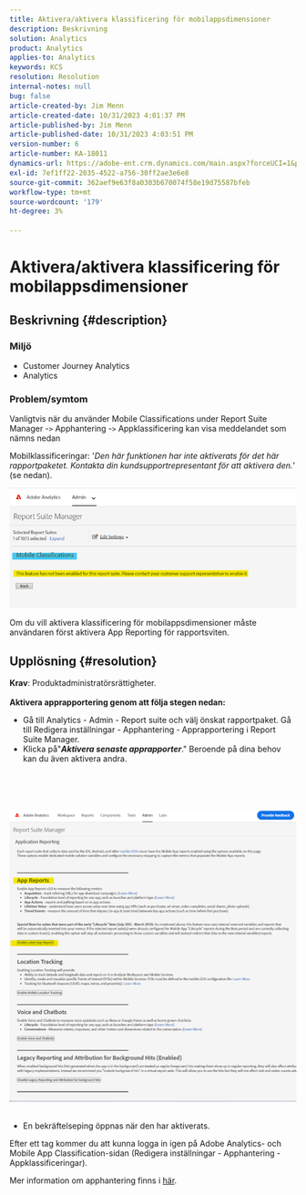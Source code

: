 ```yaml
---
title: Aktivera/aktivera klassificering för mobilappsdimensioner
description: Beskrivning
solution: Analytics
product: Analytics
applies-to: Analytics
keywords: KCS
resolution: Resolution
internal-notes: null
bug: false
article-created-by: Jim Menn
article-created-date: 10/31/2023 4:01:37 PM
article-published-by: Jim Menn
article-published-date: 10/31/2023 4:03:51 PM
version-number: 6
article-number: KA-18011
dynamics-url: https://adobe-ent.crm.dynamics.com/main.aspx?forceUCI=1&pagetype=entityrecord&etn=knowledgearticle&id=29a4f7c0-0678-ee11-8179-6045bd006268
exl-id: 7ef1ff22-2035-4522-a756-30ff2ae3e6e8
source-git-commit: 362aef9e63f8a0303b670074f58e19d75587bfeb
workflow-type: tm+mt
source-wordcount: '179'
ht-degree: 3%

---
```


# Aktivera/aktivera klassificering för mobilappsdimensioner

## Beskrivning {#description}


### <b>Miljö</b>

- Customer Journey Analytics
- Analytics 




### <b>Problem/symtom</b>

Vanligtvis när du använder Mobile Classifications under Report Suite Manager -`>`  Apphantering -`>`  Appklassificering kan visa meddelandet som nämns nedan

Mobilklassificeringar: &#39;*Den här funktionen har inte aktiverats för det här rapportpaketet. Kontakta din kundsupportrepresentant för att aktivera den.*&#39; (se nedan).

![](assets/___2aa4f7c0-0678-ee11-8179-6045bd006268___.png)

Om du vill aktivera klassificering för mobilappsdimensioner måste användaren först aktivera App Reporting för rapportsviten.


## Upplösning {#resolution}

<b>Krav</b>: Produktadministratörsrättigheter.<br><br><b>Aktivera apprapportering genom att följa stegen nedan:</b>
- Gå till Analytics - Admin - Report suite och välj önskat rapportpaket. Gå till Redigera inställningar - Apphantering -<b> </b>Apprapportering i Report Suite Manager.
- Klicka på&quot;<b>*Aktivera senaste apprapporter</b>*.&quot; Beroende på dina behov kan du även aktivera andra.

<br><br> <br><br>![](assets/0ae3ca9c-b68f-ec11-b400-00224804a35d.png)
 
- En bekräftelseping öppnas när den har aktiverats.


Efter ett tag kommer du att kunna logga in igen på Adobe Analytics- och Mobile App Classification-sidan (Redigera inställningar - Apphantering - Appklassificeringar).

Mer information om apphantering finns i [här](https://experienceleague.adobe.com/docs/analytics/admin/admin-tools/manage-report-suites/edit-report-suite/app-management/app-reporting.html).
